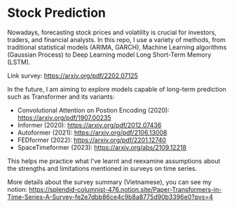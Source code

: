 # Stock Prediction
Nowadays, forecasting stock prices and volatility is crucial for investors, traders, and financial analysts. In this repo, I use a variety of methods, from traditional statistical models (ARIMA, GARCH), Machine Learning algorithms (Gaussian Process) to Deep Learning model Long Short-Term Memory (LSTM).

Link survey: https://arxiv.org/pdf/2202.07125

In the future, I am aiming to explore models capable of long-term prediction such as Transformer and its variants:

- Convolutional Attention on Postion Encoding (2020): https://arxiv.org/pdf/1907.00235
- Informer (2020): https://arxiv.org/pdf/2012.07436
- Autoformer (2021): https://arxiv.org/pdf/2106.13008
- FEDformer (2022): https://arxiv.org/pdf/2201.12740
- SpaceTimeformer (2023): https://arxiv.org/abs/2109.12218

This helps me practice what I've learnt and reexamine assumptions about the strengths and limitations mentioned in surveys on time series.

More details about the survey summary (Vietnamese), you can see my notion: https://splendid-columnist-476.notion.site/Paper-Transformers-in-Time-Series-A-Survey-fe2e7dbb86ce4c9b8a8775d90b3396e0?pvs=4
